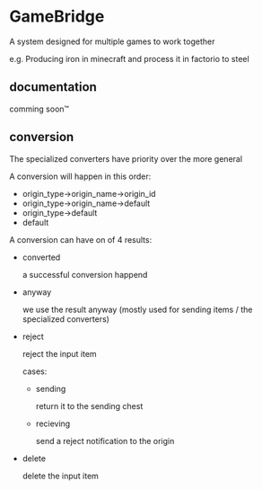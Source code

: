 # GameBridge

A system designed for multiple games to work together

e.g. Producing iron in minecraft and process it in factorio to steel

## documentation
comming soon™

## conversion

The specialized converters have priority over the more general

A conversion will happen in this order:
- origin_type->origin_name->origin_id
- origin_type->origin_name->default
- origin_type->default
- default

A conversion can have on of 4 results:
- converted
    
    a successful conversion happend
- anyway

    we use the result anyway (mostly used for sending items / the specialized converters)
- reject

    reject the input item

    cases:
    - sending
        
        return it to the sending chest

    - recieving

        send a reject notification to the origin
- delete

    delete the input item